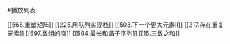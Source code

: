 #播放列表

[[566.重塑矩阵]]
[[225.用队列实现栈]]
[[503.下一个更大元素II]]
[[217.存在重复元素]]
[[697.数组的度]]
[[594.最长和谐子序列]]
[[15.三数之和]]